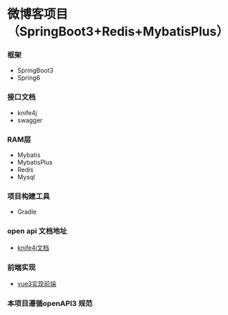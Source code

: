 # 微博客项目（SpringBoot3+Redis+MybatisPlus）
### 框架
* SpringBoot3
* Spring6
### 接口文档
* knife4j
* swagger
### RAM层
* Mybatis
* MybatisPlus
* Redis
* Mysql
### 项目构建工具
* Gradle
### open api 文档地址 
* [knife4j文档](http://localhost:8001/doc.html)
### 前端实现
* [vue3实现前端](https://github.com/DSDAAA/blog_project_vue)
### 本项目遵循openAPI3 规范
